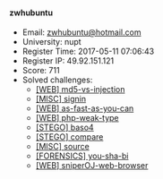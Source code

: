 #### zwhubuntu  

* Email: zwhubuntu@hotmail.com  
* University: nupt  
* Register Time: 2017-05-11 07:06:43  
* Register IP: 49.92.151.121  
* Score: 711  
* Solved challenges: 
  * [[WEB] md5-vs-injection](https://github.com/SniperOJ/Challenges/blob/master/web/md5-vs-injection.json)  
  * [[MISC] signin](https://github.com/SniperOJ/Challenges/blob/master/web/signin.json)  
  * [[WEB] as-fast-as-you-can](https://github.com/SniperOJ/Challenges/blob/master/web/as-fast-as-you-can.json)  
  * [[WEB] php-weak-type](https://github.com/SniperOJ/Challenges/blob/master/web/php-weak-type.json)  
  * [[STEGO] baso4](https://github.com/SniperOJ/Challenges/blob/master/web/baso4.json)  
  * [[STEGO] compare](https://github.com/SniperOJ/Challenges/blob/master/web/compare.json)  
  * [[MISC] source](https://github.com/SniperOJ/Challenges/blob/master/web/source.json)  
  * [[FORENSICS] you-sha-bi](https://github.com/SniperOJ/Challenges/blob/master/web/you-sha-bi.json)  
  * [[WEB] sniperOJ-web-browser](https://github.com/SniperOJ/Challenges/blob/master/web/sniperOJ-web-browser.json)  
